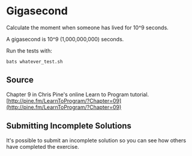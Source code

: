 # Gigasecond

Calculate the moment when someone has lived for 10^9 seconds.

A gigasecond is 10^9 (1,000,000,000) seconds.

Run the tests with:

    bats whatever_test.sh

## Source

Chapter 9 in Chris Pine's online Learn to Program tutorial. [http://pine.fm/LearnToProgram/?Chapter=09](http://pine.fm/LearnToProgram/?Chapter=09)

## Submitting Incomplete Solutions
It's possible to submit an incomplete solution so you can see how others have completed the exercise.
